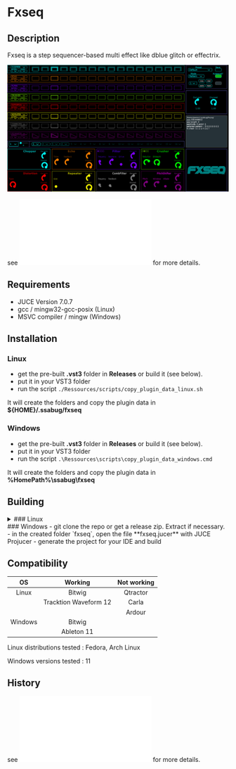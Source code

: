 # Fxseq

## Description
Fxseq is a step sequencer-based multi effect like dblue glitch or effectrix.

![alt text](Ressources/images/GUI.png)

see ![DOCUMENTATION](DOCUMENTATION.md) for more details.

## Requirements
 - JUCE Version 7.0.7
 - gcc / mingw32-gcc-posix (Linux)
 - MSVC compiler / mingw (Windows)

## Installation
### Linux
 - get the pre-built **.vst3** folder in **Releases** or build it (see below).
 - put it in your VST3 folder
 - run the script `./Ressources/scripts/copy_plugin_data_linux.sh`

It will create the folders and copy the plugin data in **${HOME}/.ssabug/fxseq**
### Windows
 - get the pre-built **.vst3** folder in **Releases** or build it (see below).
 - put it in your VST3 folder
 - run the script `.\Ressources\scripts\copy_plugin_data_windows.cmd`

It will create the folders and copy the plugin data in **%HomePath%\ssabug\fxseq**
## Building 
<details>
  <summary> ### Linux </summary>
 - git clone the repo or get a release zip. Extract if necessary.
 - in the created folder `fxseq`, open the file **fxseq.jucer** with JUCE Projucer
 - generate the project for your IDE or Linux Makefile
 - build in a IDE or, in a terminal, run `cd Builds/LinuxMakefile/ && make`
 - if manually built, the VST3 folder will be in the  **Builds/LinuxMakefile/build** directory
 </details>
 ### Windows
 - git clone the repo or get a release zip. Extract if necessary.
 - in the created folder `fxseq`, open the file **fxseq.jucer** with JUCE Projucer
 - generate the project for your IDE and build

## Compatibility
| OS            | Working               |  Not working          |
|:-------------:|:---------------------:|:---------------------:|
| Linux         | Bitwig                | Qtractor              |
|               | Tracktion Waveform 12 | Carla                 |
|               |                       | Ardour                |
| Windows       | Bitwig                |                       |
|               | Ableton 11            |                       |

Linux distributions tested : Fedora, Arch Linux

Windows versions tested : 11

## History
see ![HISTORY](HISTORY.md) for more details.
